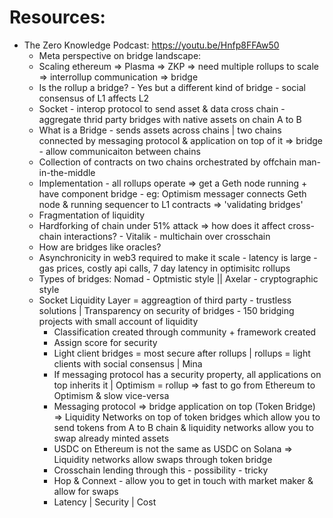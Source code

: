 # Resources:
* The Zero Knowledge Podcast: https://youtu.be/Hnfp8FFAw50
  - Meta perspective on bridge landscape:
  - Scaling ethereum => Plasma => ZKP => need multiple rollups to scale => interrollup communication => bridge
  - Is the rollup a bridge? - Yes but a different kind of bridge - social consensus of L1 affects L2
  - Socket - interop protocol to send asset & data cross chain - aggregate thrid party bridges with native assets on chain A to B
  - What is a Bridge - sends assets across chains | two chains connected by messaging protocol & application on top of it => bridge - allow communicaiton between chains
  - Collection of contracts on two chains orchestrated by offchain man-in-the-middle
  - Implementation - all rollups operate => get a Geth node running + have component bridge - eg: Optimism messager connects Geth node & running sequencer to L1 contracts => 'validating bridges'
  - Fragmentation of liquidity
  - Hardforking of chain under 51% attack => how does it affect cross-chain interactions? - Vitalik - multichain over crosschain
  - How are bridges like oracles?
  - Asynchronicity in web3 required to make it scale - latency is large - gas prices, costly api calls, 7 day latency in optimisitc rollups
  - Types of bridges: Nomad - Optmistic style || Axelar - cryptographic style
  - Socket Liquidity Layer = aggreagtion of third party - trustless solutions | Transparency on security of bridges - 150 bridging projects with small account of liquidity
      - Classification created through community + framework created
      - Assign score for security
      - Light client bridges = most secure after rollups | rollups = light clients with social consensus | Mina
      - If messaging protocol has a security property, all applications on top inherits it | Optimism = rollup => fast to go from Ethereum to Optimism & slow vice-versa
      - Messaging protocol => bridge application on top (Token Bridge) => Liquidity Networks on top of token bridges which allow you to send tokens from A to B chain & liquidity networks allow you to swap already minted assets
      - USDC on Ethereum is not the same as USDC on Solana => Liquidity networks allow swaps through token bridge
      - Crosschain lending through this - possibility - tricky
      - Hop & Connext - allow you to get in touch with market maker & allow for swaps
      - Latency | Security | Cost
